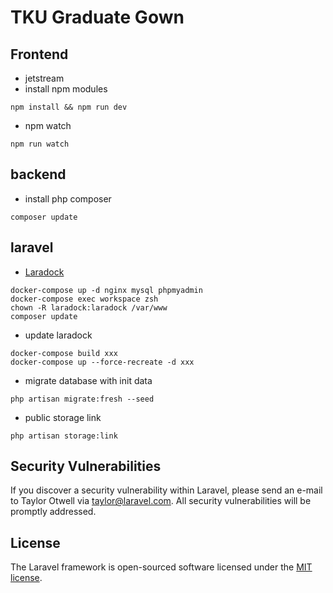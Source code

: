# TKU Graduate Gown

## Frontend

- jetstream 
- install npm modules

```shell script
npm install && npm run dev
```

- npm watch

```shell script
npm run watch
```


## backend

- install php composer

```shell script
composer update
```

## laravel

- [Laradock](https://laradock.io/)

```shell script
docker-compose up -d nginx mysql phpmyadmin
docker-compose exec workspace zsh
chown -R laradock:laradock /var/www
composer update
```

- update laradock

```shell script
docker-compose build xxx
docker-compose up --force-recreate -d xxx
```

- migrate database with init data

```shell script
php artisan migrate:fresh --seed
```

- public storage link

```shell
php artisan storage:link
```

## Security Vulnerabilities

If you discover a security vulnerability within Laravel, please send an e-mail to Taylor Otwell
via [taylor@laravel.com](mailto:taylor@laravel.com). All security vulnerabilities will be promptly addressed.

## License

The Laravel framework is open-sourced software licensed under the [MIT license](https://opensource.org/licenses/MIT).
